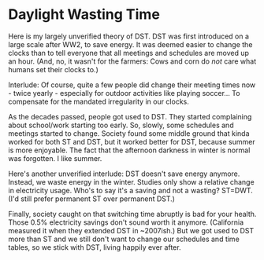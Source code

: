 # Daylight Wasting Time

Here is my largely unverified theory of DST. DST was first introduced on a
large scale after WW2, to save energy. It was deemed easier to change the
clocks than to tell everyone that all meetings and schedules are moved up an
hour. (And, no, it wasn't for the farmers: Cows and corn do *not* care what
humans set their clocks to.)

Interlude: Of course, quite a few people did change their meeting times now -
twice yearly - especially for outdoor activities like playing soccer... To
compensate for the mandated irregularity in our clocks.

As the decades passed, people got used to DST. They started complaining about
school/work starting too early. So, slowly, some schedules and meetings started
to change. Society found some middle ground that kinda worked for both ST and
DST, but it worked better for DST, because summer is more enjoyable. The fact
that the afternoon darkness in winter is normal was forgotten. I like summer.

Here's another unverified interlude: DST doesn't save energy anymore. Instead,
we waste energy in the winter. Studies only show a relative change in
electricity usage. Who's to say it's a saving and not a wasting? ST=DWT. (I'd
still prefer permanent ST over permanent DST.)

Finally, society caught on that switching time abruptly is bad for your health.
Those 0.5% electricity savings don't sound worth it anymore. (California
measured it when they extended DST in ~2007ish.) But we got used to DST more
than ST and we still don't want to change our schedules and time tables, so we
stick with DST, living happily ever after.
